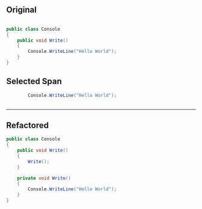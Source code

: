 ﻿## Original

```csharp

public class Console
{
    public void Write()
    {
        Console.WriteLine("Hello World");
    }
}
```

## Selected Span

```csharp
        Console.WriteLine("Hello World");
  
```

---

## Refactored

```csharp
public class Console
{
    public void Write()
    {
        Write();
    }

    private void Write()
    {
        Console.WriteLine("Hello World");
    }
}
```
